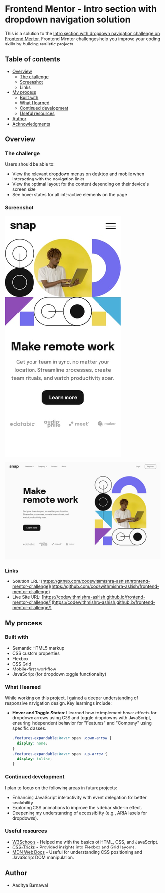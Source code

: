# Frontend Mentor - Intro section with dropdown navigation solution

This is a solution to the [Intro section with dropdown navigation challenge on Frontend Mentor](https://www.frontendmentor.io/challenges/intro-section-with-dropdown-navigation-ryaPetHE5). Frontend Mentor challenges help you improve your coding skills by building realistic projects.

## Table of contents

- [Overview](#overview)
  - [The challenge](#the-challenge)
  - [Screenshot](#screenshot)
  - [Links](#links)
- [My process](#my-process)
  - [Built with](#built-with)
  - [What I learned](#what-i-learned)
  - [Continued development](#continued-development)
  - [Useful resources](#useful-resources)
- [Author](#author)
- [Acknowledgments](#acknowledgments)

## Overview

### The challenge

Users should be able to:

- View the relevant dropdown menus on desktop and mobile when interacting with the navigation links
- View the optimal layout for the content depending on their device's screen size
- See hover states for all interactive elements on the page

### Screenshot

![Mobile View](./design/mobile-design.jpg)

![Desktop View](./design/desktop-design.jpg)

### Links

- Solution URL: [https://github.com/codewithmishra-ashish/frontend-mentor-challenge](https://github.com/codewithmishra-ashish/frontend-mentor-challenge)
- Live Site URL: [https://codewithmishra-ashish.github.io/frontend-mentor-challenge/](https://codewithmishra-ashish.github.io/frontend-mentor-challenge/)

## My process

### Built with

- Semantic HTML5 markup
- CSS custom properties
- Flexbox
- CSS Grid
- Mobile-first workflow
- JavaScript (for dropdown toggle functionality)

### What I learned

While working on this project, I gained a deeper understanding of responsive navigation design. Key learnings include:

- **Hover and Toggle States**: I learned how to implement hover effects for dropdown arrows using CSS and toggle dropdowns with JavaScript, ensuring independent behavior for "Features" and "Company" using specific classes.
  ```css
  .features-expandable:hover span .down-arrow {
    display: none;
  }
  .features-expandable:hover span .up-arrow {
    display: inline;
  }


### Continued development

I plan to focus on the following areas in future projects:

- Enhancing JavaScript interactivity with event delegation for better scalability.
- Exploring CSS animations to improve the sidebar slide-in effect.
- Deepening my understanding of accessibility (e.g., ARIA labels for dropdowns).

### Useful resources

- [W3Schools](https://www.w3schools.com/) - Helped me with the basics of HTML, CSS, and JavaScript.
- [CSS-Tricks](https://css-tricks.com/) - Provided insights into Flexbox and Grid layouts.
- [MDN Web Docs](https://developer.mozilla.org/en-US/) - Useful for understanding CSS positioning and JavaScript DOM manipulation.


## Author

- Aaditya Barnawal


